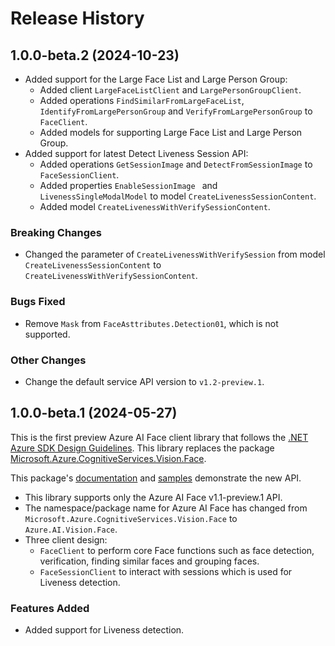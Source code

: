 # Release History

## 1.0.0-beta.2 (2024-10-23)

- Added support for the Large Face List and Large Person Group:
  - Added client `LargeFaceListClient` and `LargePersonGroupClient`.
  - Added operations `FindSimilarFromLargeFaceList`, `IdentifyFromLargePersonGroup` and `VerifyFromLargePersonGroup` to `FaceClient`.
  - Added models for supporting Large Face List and Large Person Group.
- Added support for latest Detect Liveness Session API:
  - Added operations `GetSessionImage` and `DetectFromSessionImage` to `FaceSessionClient`.
  - Added properties `EnableSessionImage ` and `LivenessSingleModalModel` to model `CreateLivenessSessionContent`.
  - Added model `CreateLivenessWithVerifySessionContent`.

### Breaking Changes

- Changed the parameter of `CreateLivenessWithVerifySession` from model `CreateLivenessSessionContent` to `CreateLivenessWithVerifySessionContent`.

### Bugs Fixed

- Remove `Mask` from `FaceAsttributes.Detection01`, which is not supported.

### Other Changes

- Change the default service API version to `v1.2-preview.1`.

## 1.0.0-beta.1 (2024-05-27)

This is the first preview Azure AI Face client library that follows the [.NET Azure SDK Design Guidelines](https://azure.github.io/azure-sdk/dotnet_introduction.html).
This library replaces the package [Microsoft.Azure.CognitiveServices.Vision.Face](https://www.nuget.org/packages/Microsoft.Azure.CognitiveServices.Vision.Face).

This package's [documentation](https://github.com/Azure/azure-sdk-for-net/tree/main/sdk/face/Azure.AI.Vision.Face/README.md) and [samples](https://github.com/Azure/azure-sdk-for-net/tree/main/sdk/face/Azure.AI.Vision.Face/samples/README.md) demonstrate the new API.

- This library supports only the Azure AI Face v1.1-preview.1 API.
- The namespace/package name for Azure AI Face has changed from `Microsoft.Azure.CognitiveServices.Vision.Face` to `Azure.AI.Vision.Face`.
- Three client design:
  - `FaceClient` to perform core Face functions such as face detection, verification, finding similar faces and grouping faces.
  - `FaceSessionClient` to interact with sessions which is used for Liveness detection.

### Features Added

- Added support for Liveness detection.
